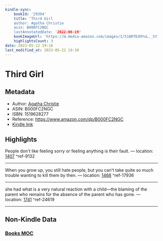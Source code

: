 ```yaml
---
kindle-sync:
    bookId: '29394'
    title: 'Third Girl
    author: Agatha Christie
    asin: B000FC2NGC
    lastAnnotatedDate: '2022-06-19'
    bookImageUrl: 'https://m.media-amazon.com/images/I/51QRfEd9YuL._SY160.jpg'
    highlightsCount: 3
date: 2023-05-22 19:10
last_modified_at: 2023-05-22 19:10
---
```


# Third Girl

## Metadata

-   Author: [Agatha Christie](https://www.amazon.comundefined)
-   ASIN: B000FC2NGC
-   ISBN: 1519628277
-   Reference: https://www.amazon.com/dp/B000FC2NGC
-   [Kindle link](kindle://book?action=open&asin=B000FC2NGC)

## Highlights

People don't like feeling sorry or feeling anything is their fault. — location: [1407](kindle://book?action=open&asin=B000FC2NGC&location=1407) ^ref-9132

---

When you grow up, you still hate people, but you can't take quite so much trouble wanting to kill them by then. — location: [1468](kindle://book?action=open&asin=B000FC2NGC&location=1468) ^ref-17936

---

she had what is a very natural reaction with a child—the blaming of the parent who remains for the absence of the parent who has gone. — location: [1741](kindle://book?action=open&asin=B000FC2NGC&location=1741) ^ref-24619

---

## Non-Kindle Data

### [Books MOC](Books%20MOC.md)
